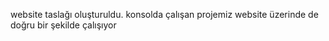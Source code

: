 website taslağı oluşturuldu. konsolda çalışan projemiz website üzerinde de doğru bir şekilde çalışıyor

